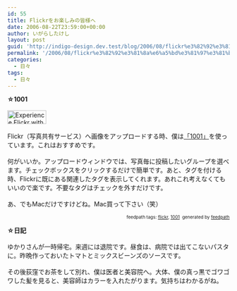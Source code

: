 ```yaml
---
id: 55
title: Flickrをお楽しみの皆様へ
date: 2006-08-22T23:59:00+00:00
author: いがらしたけし
layout: post
guid: 'http://indigo-design.dev.test/blog/2006/08/flickr%e3%82%92%e3%81%8a%e6%a5%bd%e3%81%97%e3%81%bf%e3%81%ae%e7%9a%86%e6%a7%98%e3%81%b8/'
permalink: '/2006/08/flickr%e3%82%92%e3%81%8a%e6%a5%bd%e3%81%97%e3%81%bf%e3%81%ae%e7%9a%86%e6%a7%98%e3%81%b8/'
categories:
  - 日々
tags:
  - 日々
---
```

<span style="font-weight: bold">☆1001</span><br /><br /><a href="http://1001.kung-foo.tv"><img src="http://blog-imgs-29.fc2.com/a/r/m/armadillo75/1001-badge.02.jpg" alt="Experience Flickr with 1001" style="border: 0pt none" height="31" width="88"></a><br /><br />Flickr（写真共有サービス）へ画像をアップロードする時、僕は<a href="http://1001.kung-foo.tv/" target="_blank">「1001」</a>を使っています。これはおすすめです。<br /><br />何がいいか。アップロードウィンドウでは、写真毎に投稿したいグループを選べます。チェックボックスをクリックするだけで簡単です。あと、タグを付ける時、Flickrに既にある関連したタグを表示してくれます。あれこれ考えなくてもいいので楽です。不要なタグはチェックを外すだけです。<br /><br />あ、でもMacだけですけどね。Mac買って下さい（笑）<br />
<div style="text-align: right;font-size: 10px">
<span>feedpath tags: <a href="http://feedpath.jp/search/index.csp?search_text=flickr" rel="tag">flickr</a>,  <a href="http://feedpath.jp/search/index.csp?search_text=1001" rel="tag">1001</a></span>&nbsp;&nbsp;<span>generated by <a href="http://feedpath.jp">feedpath</a></span>
</div>


<!--more-->
<span style="font-weight: bold">☆日記</span><br /><br />ゆかりさんが一時帰宅。来週には退院です。昼食は、病院では出てこないパスタに。昨晩作っておいたトマトとミックスビーンズのソースです。<br /><br />その後荻窪でお茶をして別れ、僕は医者と美容院へ。大体、僕の真っ黒でゴワゴワした髪を見ると、美容師はカラーを入れたがります。気持ちはわかるがね。